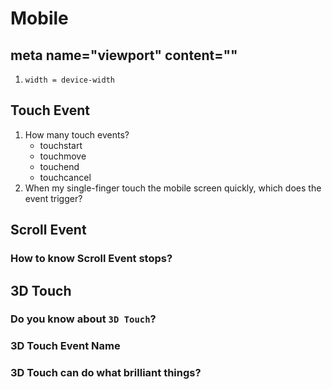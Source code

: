 # Mobile

## meta name="viewport" content=""

1. `width = device-width`

## Touch Event

1. How many touch events?
    - touchstart
    - touchmove
    - touchend
    - touchcancel
2. When my single-finger touch the mobile screen quickly, which does the event trigger?

## Scroll Event

### How to know Scroll Event stops?

## 3D Touch

### Do you know about `3D Touch`?

### 3D Touch Event Name

### 3D Touch can do what brilliant things?
